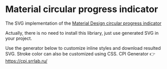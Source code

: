 # Material circular progress indicator

The SVG implementation of the [Material Design circular progress indicator](https://m3.material.io/components/progress-indicators/specs#b4bf0322-bfe6-4fad-babc-7802c691f135) 

Actually, there is no need to install this libriary, just use generated SVG in your project.

Use the generator below to customize inline styles and download resulted SVG. Stroke color can also be customized using CSS.
CPI Generator 👉 https://cpi.srrlab.ru/